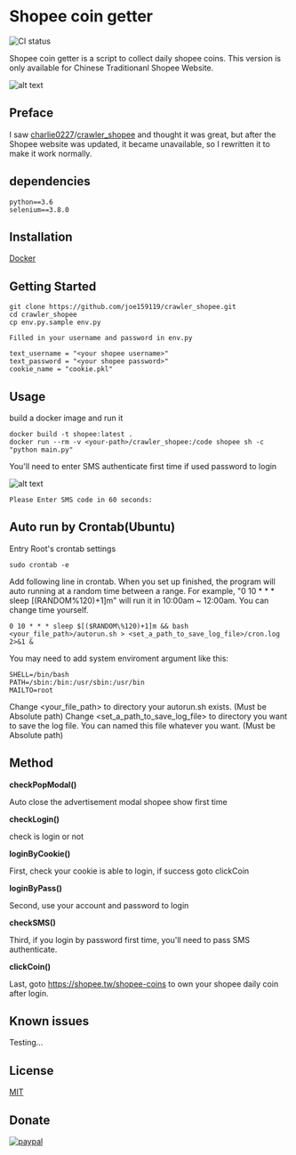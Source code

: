 # Shopee coin getter
![CI status](https://img.shields.io/badge/build-passing-brightgreen.svg)

Shopee coin getter is a script to collect daily shopee coins.
This version is only available for Chinese Traditionanl Shopee Website.

![alt text](https://raw.githubusercontent.com/joe159119/crawler_shopee/master/readme/overall-1.png)

## Preface
I saw [charlie0227](https://github.com/charlie0227)/[crawler_shopee](https://github.com/charlie0227/crawler_shopee) and thought it was great,
but after the Shopee website was updated, it became unavailable,
so I rewritten it to make it work normally.

## dependencies
    python==3.6
    selenium==3.8.0

## Installation
 [Docker](https://www.docker.com)

## Getting Started
    git clone https://github.com/joe159119/crawler_shopee.git
    cd crawler_shopee
    cp env.py.sample env.py

	Filled in your username and password in env.py

    text_username = "<your shopee username>"
    text_password = "<your shopee password>"
    cookie_name = "cookie.pkl"

## Usage

build a docker image and run it

    docker build -t shopee:latest .
    docker run --rm -v <your-path>/crawler_shopee:/code shopee sh -c "python main.py"

You'll need to enter SMS authenticate first time if used password to login

![alt text](https://raw.githubusercontent.com/joe159119/crawler_shopee/master/readme/SMS.png)

    Please Enter SMS code in 60 seconds:

## Auto run by Crontab(Ubuntu)

Entry Root's crontab settings

    sudo crontab -e

Add following line in crontab. When you set up finished, the program will auto running at a random time between a range. For example, "0 10 * * * sleep $[($RANDOM\%120)+1]m" will run it in 10:00am ~ 12:00am. You can change time yourself.

    0 10 * * * sleep $[($RANDOM\%120)+1]m && bash <your_file_path>/autorun.sh > <set_a_path_to_save_log_file>/cron.log 2>&1 &

You may need to add system enviroment argument like this:

    SHELL=/bin/bash
    PATH=/sbin:/bin:/usr/sbin:/usr/bin
    MAILTO=root

Change <your_file_path> to directory your autorun.sh exists. (Must be Absolute path)
Change <set_a_path_to_save_log_file> to directory you want to save the log file. You can named this file whatever you want. (Must be Absolute path)

## Method

__checkPopModal()__

Auto close the advertisement modal shopee show first time

__checkLogin()__

check is login or not

__loginByCookie()__

First, check your cookie is able to login, if success goto clickCoin

__loginByPass()__

Second, use your account and password to login

__checkSMS()__

Third, if you login by password first time, you'll need to pass SMS authenticate.

__clickCoin()__

Last, goto https://shopee.tw/shopee-coins to own your shopee daily coin after login.

## Known issues

Testing...

## License

[MIT](https://choosealicense.com/licenses/mit/)

## Donate
[![paypal](https://www.paypalobjects.com/en_US/i/btn/btn_donateCC_LG.gif)](https://www.paypal.com/paypalme/joe159119)
